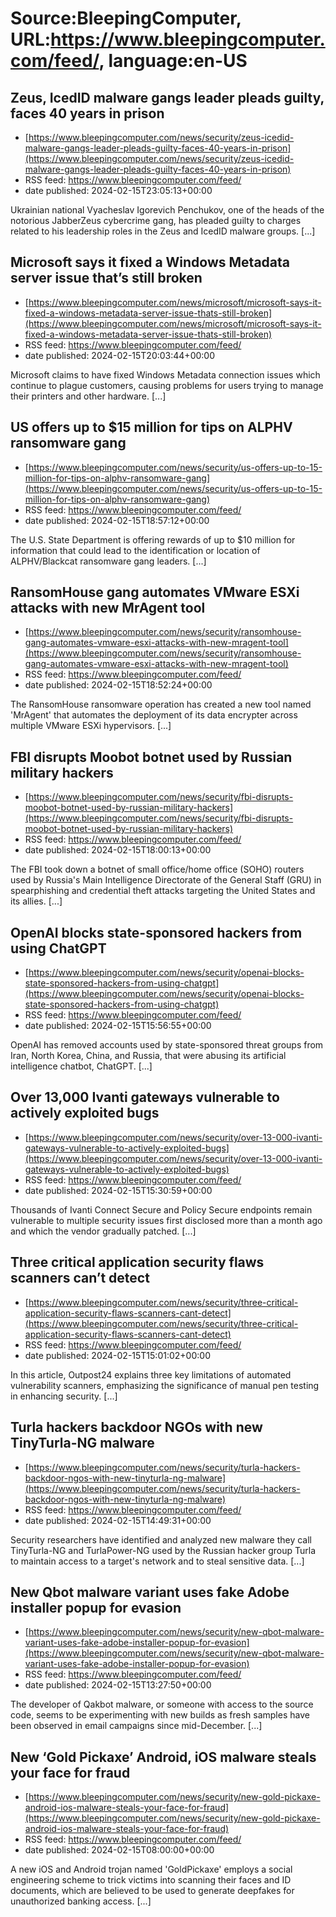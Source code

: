 # Source:BleepingComputer, URL:https://www.bleepingcomputer.com/feed/, language:en-US

## Zeus, IcedID malware gangs leader pleads guilty, faces 40 years in prison
 - [https://www.bleepingcomputer.com/news/security/zeus-icedid-malware-gangs-leader-pleads-guilty-faces-40-years-in-prison](https://www.bleepingcomputer.com/news/security/zeus-icedid-malware-gangs-leader-pleads-guilty-faces-40-years-in-prison)
 - RSS feed: https://www.bleepingcomputer.com/feed/
 - date published: 2024-02-15T23:05:13+00:00

Ukrainian national Vyacheslav Igorevich Penchukov, one of the heads of the notorious JabberZeus cybercrime gang, has pleaded guilty to charges related to his leadership roles in the Zeus and IcedID malware groups. [...]

## Microsoft says it fixed a Windows Metadata server issue that’s still broken
 - [https://www.bleepingcomputer.com/news/microsoft/microsoft-says-it-fixed-a-windows-metadata-server-issue-thats-still-broken](https://www.bleepingcomputer.com/news/microsoft/microsoft-says-it-fixed-a-windows-metadata-server-issue-thats-still-broken)
 - RSS feed: https://www.bleepingcomputer.com/feed/
 - date published: 2024-02-15T20:03:44+00:00

Microsoft claims to have fixed Windows Metadata connection issues which continue to plague customers, causing problems for users trying to manage their printers and other hardware. [...]

## US offers up to $15 million for tips on ALPHV ransomware gang
 - [https://www.bleepingcomputer.com/news/security/us-offers-up-to-15-million-for-tips-on-alphv-ransomware-gang](https://www.bleepingcomputer.com/news/security/us-offers-up-to-15-million-for-tips-on-alphv-ransomware-gang)
 - RSS feed: https://www.bleepingcomputer.com/feed/
 - date published: 2024-02-15T18:57:12+00:00

The U.S. State Department is offering rewards of up to $10 million for information that could lead to the identification or location of ALPHV/Blackcat ransomware gang leaders. [...]

## RansomHouse gang automates VMware ESXi attacks with new MrAgent tool
 - [https://www.bleepingcomputer.com/news/security/ransomhouse-gang-automates-vmware-esxi-attacks-with-new-mragent-tool](https://www.bleepingcomputer.com/news/security/ransomhouse-gang-automates-vmware-esxi-attacks-with-new-mragent-tool)
 - RSS feed: https://www.bleepingcomputer.com/feed/
 - date published: 2024-02-15T18:52:24+00:00

The RansomHouse ransomware operation has created a new tool named 'MrAgent' that automates the deployment of its data encrypter across multiple VMware ESXi hypervisors. [...]

## FBI disrupts Moobot botnet used by Russian military hackers
 - [https://www.bleepingcomputer.com/news/security/fbi-disrupts-moobot-botnet-used-by-russian-military-hackers](https://www.bleepingcomputer.com/news/security/fbi-disrupts-moobot-botnet-used-by-russian-military-hackers)
 - RSS feed: https://www.bleepingcomputer.com/feed/
 - date published: 2024-02-15T18:00:13+00:00

The FBI took down a botnet of small office/home office (SOHO) routers used by Russia's Main Intelligence Directorate of the General Staff (GRU) in spearphishing and credential theft attacks targeting the United States and its allies. [...]

## OpenAI blocks state-sponsored hackers from using ChatGPT
 - [https://www.bleepingcomputer.com/news/security/openai-blocks-state-sponsored-hackers-from-using-chatgpt](https://www.bleepingcomputer.com/news/security/openai-blocks-state-sponsored-hackers-from-using-chatgpt)
 - RSS feed: https://www.bleepingcomputer.com/feed/
 - date published: 2024-02-15T15:56:55+00:00

OpenAI has removed accounts used by state-sponsored threat groups from Iran, North Korea, China, and Russia, that were abusing its artificial intelligence chatbot, ChatGPT. [...]

## Over 13,000 Ivanti gateways vulnerable to actively exploited bugs
 - [https://www.bleepingcomputer.com/news/security/over-13-000-ivanti-gateways-vulnerable-to-actively-exploited-bugs](https://www.bleepingcomputer.com/news/security/over-13-000-ivanti-gateways-vulnerable-to-actively-exploited-bugs)
 - RSS feed: https://www.bleepingcomputer.com/feed/
 - date published: 2024-02-15T15:30:59+00:00

Thousands of Ivanti Connect Secure and Policy Secure endpoints remain vulnerable to multiple security issues first disclosed more than a month ago and which the vendor gradually patched. [...]

## Three critical application security flaws scanners can’t detect
 - [https://www.bleepingcomputer.com/news/security/three-critical-application-security-flaws-scanners-cant-detect](https://www.bleepingcomputer.com/news/security/three-critical-application-security-flaws-scanners-cant-detect)
 - RSS feed: https://www.bleepingcomputer.com/feed/
 - date published: 2024-02-15T15:01:02+00:00

In this article, Outpost24 explains three key limitations of automated vulnerability scanners, emphasizing the significance of manual pen testing in enhancing security. [...]

## Turla hackers backdoor NGOs with new TinyTurla-NG malware
 - [https://www.bleepingcomputer.com/news/security/turla-hackers-backdoor-ngos-with-new-tinyturla-ng-malware](https://www.bleepingcomputer.com/news/security/turla-hackers-backdoor-ngos-with-new-tinyturla-ng-malware)
 - RSS feed: https://www.bleepingcomputer.com/feed/
 - date published: 2024-02-15T14:49:31+00:00

Security researchers have identified and analyzed new malware they call TinyTurla-NG and TurlaPower-NG used by the Russian hacker group Turla to maintain access to a target's network and to steal sensitive data. [...]

## New Qbot malware variant uses fake Adobe installer popup for evasion
 - [https://www.bleepingcomputer.com/news/security/new-qbot-malware-variant-uses-fake-adobe-installer-popup-for-evasion](https://www.bleepingcomputer.com/news/security/new-qbot-malware-variant-uses-fake-adobe-installer-popup-for-evasion)
 - RSS feed: https://www.bleepingcomputer.com/feed/
 - date published: 2024-02-15T13:27:50+00:00

The developer of Qakbot malware, or someone with access to the source code, seems to be experimenting with new builds as fresh samples have been observed in email campaigns since mid-December. [...]

## New ‘Gold Pickaxe’ Android, iOS malware steals your face for fraud
 - [https://www.bleepingcomputer.com/news/security/new-gold-pickaxe-android-ios-malware-steals-your-face-for-fraud](https://www.bleepingcomputer.com/news/security/new-gold-pickaxe-android-ios-malware-steals-your-face-for-fraud)
 - RSS feed: https://www.bleepingcomputer.com/feed/
 - date published: 2024-02-15T08:00:00+00:00

A new iOS and Android trojan named 'GoldPickaxe' employs a social engineering scheme to trick victims into scanning their faces and ID documents, which are believed to be used to generate deepfakes for unauthorized banking access. [...]

